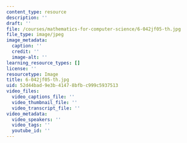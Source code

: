```yaml
---
content_type: resource
description: ''
draft: ''
file: /courses/mathematics-for-computer-science/6-042jf05-th.jpg
file_type: image/jpeg
image_metadata:
  caption: ''
  credit: ''
  image-alt: ''
learning_resource_types: []
license: ''
resourcetype: Image
title: 6-042jf05-th.jpg
uid: 52d44bad-9e3b-4147-8bfb-c999c5937513
video_files:
  video_captions_file: ''
  video_thumbnail_file: ''
  video_transcript_file: ''
video_metadata:
  video_speakers: ''
  video_tags: ''
  youtube_id: ''
---
```

